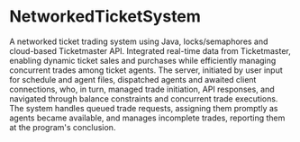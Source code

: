 # NetworkedTicketSystem

A networked ticket trading system using Java, locks/semaphores and cloud-based Ticketmaster API. Integrated real-time data from Ticketmaster, enabling dynamic ticket sales and purchases while efficiently managing concurrent trades among ticket agents. The server, initiated by user input for schedule and agent files,  dispatched agents and awaited client connections, who, in turn, managed trade initiation, API responses, and navigated through balance constraints and concurrent trade executions. The system handles queued trade requests, assigning them promptly as agents became available, and manages incomplete trades, reporting them at the program's conclusion.
